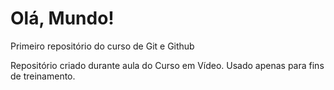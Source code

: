 # Olá, Mundo!
 Primeiro repositório do curso de Git e Github

 Repositório criado durante aula do Curso em Vídeo.
 Usado apenas para fins de treinamento.
